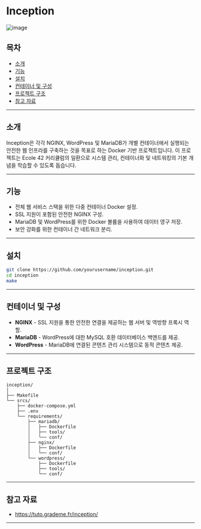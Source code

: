 
# Inception

![image](https://github.com/user-attachments/assets/c7a1a6ac-ae6f-4dab-a306-0ae480f70b10)

## 목차

- [소개](#소개)
- [기능](#기능)
- [설치](#설치)
- [컨테이너 및 구성](#컨테이너-및-구성)
- [프로젝트 구조](#프로젝트-구조)
- [참고 자료](#참고-자료)

---

## 소개

Inception은 각각 NGINX, WordPress 및 MariaDB가 개별 컨테이너에서 실행되는 안전한 웹 인프라를 구축하는 것을 목표로 하는 Docker 기반 프로젝트입니다. 이 프로젝트는 Ecole 42 커리큘럼의 일환으로 시스템 관리, 컨테이너화 및 네트워킹의 기본 개념을 학습할 수 있도록 돕습니다.

---

## 기능

- 전체 웹 서비스 스택을 위한 다중 컨테이너 Docker 설정.
- SSL 지원이 포함된 안전한 NGINX 구성.
- MariaDB 및 WordPress를 위한 Docker 볼륨을 사용하여 데이터 영구 저장.
- 보안 강화를 위한 컨테이너 간 네트워크 분리.

---

## 설치

```bash
git clone https://github.com/yourusername/inception.git
cd inception
make
```

---

## 컨테이너 및 구성

- **NGINX** - SSL 지원을 통한 안전한 연결을 제공하는 웹 서버 및 역방향 프록시 역할.
- **MariaDB** - WordPress에 대한 MySQL 호환 데이터베이스 백엔드를 제공.
- **WordPress** - MariaDB에 연결된 콘텐츠 관리 시스템으로 동적 콘텐츠 제공.

---

## 프로젝트 구조

```
inception/
│
├── Makefile                 
└── srcs/
    ├── docker-compose.yml  
    ├── .env                 
    └── requirements/
        ├── mariadb/
        │   ├── Dockerfile
        │   ├── tools/
        │   └── conf/
        ├── nginx/
        │   ├── Dockerfile   
        │   └── conf/
        └── wordpress/
            ├── Dockerfile
            ├── tools/
            └── conf/
```

---

## 참고 자료

- https://tuto.grademe.fr/inception/

---
